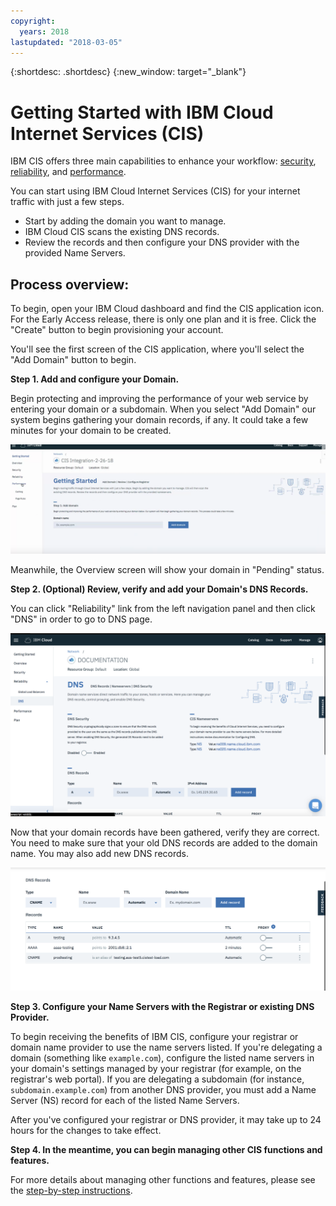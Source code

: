 ```yaml
---
copyright:
  years: 2018
lastupdated: "2018-03-05"
---
```


{:shortdesc: .shortdesc}
{:new_window: target="_blank"}

# Getting Started with IBM Cloud Internet Services (CIS)

IBM CIS offers three main capabilities to enhance your workflow: [security](managing-for-security.html), [reliability](managing-for-reliability.html), and [performance](managing-for-performance.html).

You can start using IBM Cloud Internet Services (CIS) for your internet traffic with just a few steps.

 * Start by adding the domain you want to manage.
 * IBM Cloud CIS scans the existing DNS records.
 * Review the records and then configure your DNS provider with the provided Name Servers.

## Process overview:

To begin, open your IBM Cloud dashboard and find the CIS application icon. For the Early Access release, there is only one plan and it is free. Click the "Create" button to begin provisioning your account.

You'll see the first screen of the CIS application, where you'll select the "Add Domain" button to begin.

**Step 1. Add and configure your Domain.**

Begin protecting and improving the performance of your web service by entering your domain or a subdomain. When you select "Add Domain" our system begins gathering your domain records, if any. It could take a few minutes for your domain to be created.

![Getting Started](images/getting-started-add-domain.png)

Meanwhile, the Overview screen will show your domain in "Pending" status.

**Step 2. (Optional) Review, verify and add your Domain's DNS Records.**

You can click "Reliability" link from the left navigation panel and then click "DNS" in order to go to DNS page.

![Secure DNS](images/dns/dns-page.png)

Now that your domain records have been gathered, verify they are correct. You need to make sure that your old DNS records are added to the domain name. You may also add new DNS records.

![Secure DNS](images/dns/list-dns-records.png)

**Step 3. Configure your Name Servers with the Registrar or existing DNS Provider.**

To begin receiving the benefits of IBM CIS, configure your registrar or domain name provider to use the name servers listed. If you're delegating a domain (something like `example.com`), configure the listed name servers in your domain's settings managed by your registrar (for example, on the registrar's web portal). If you are delegating a subdomain (for instance, `subdomain.example.com`) from another DNS provider, you must add a Name Server (NS) record for each of the listed Name Servers.

After you've configured your registrar or DNS provider, it may take up to 24 hours for the changes to take effect.

**Step 4. In the meantime, you can begin managing other CIS functions and features.**

For more details about managing other functions and features, please see the [step-by-step instructions](how-to.html).
